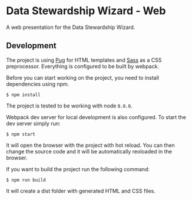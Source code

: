 # Data Stewardship Wizard - Web

A web presentation for the Data Stewardship Wizard.

## Development

The project is using [Pug](https://github.com/pugjs/pug) for HTML templates and [Sass](https://github.com/sass/node-sass) as a CSS preprocessor. Everything is configured to be built by webpack.

Before you can start working on the project, you need to install dependencies using npm.

```
$ npm install
```

The project is tested to be working with node `8.0.0`.

Webpack dev server for local development is also configured. To start the dev server simply run:

```
$ npm start
```

It will open the browser with the project with hot reload. You can then change the source code and it will be automatically reoloaded in the browser.

If you want to build the project run the following command:

```
$ npm run build
```

It will create a dist folder with generated HTML and CSS files.
